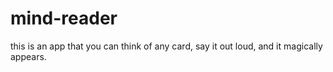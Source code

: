# mind-reader
this is an app that you can think of any card, say it out loud, and it magically appears. 
